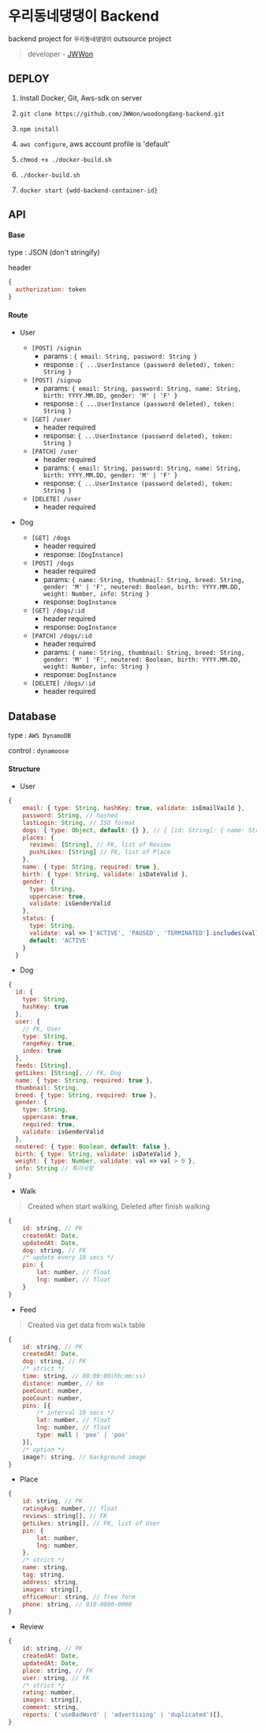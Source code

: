 # 우리동네댕댕이 Backend

backend project for `우리동네댕댕이` outsource project

> developer - [JWWon](https://github.com/JWWon)

## DEPLOY

1. Install Docker, Git, Aws-sdk on server

2. `git clone https://github.com/JWWon/woodongdang-backend.git`

3. `npm install`

4. `aws configure`, aws account profile is 'default'

5. `chmod +x ./docker-build.sh`

6. `./docker-build.sh`

7. `docker start {wdd-backend-container-id}`

## API

#### Base

type : JSON (don't stringify)

header

```javascript
{
  authorization: token
}
```

#### Route

- User

  - `[POST] /signin`
    - params : `{ email: String, password: String }`
    - response : `{ ...UserInstance (password deleted), token: String }`
  - `[POST] /signup`
    - params: `{ email: String, password: String, name: String, birth: YYYY.MM.DD, gender: 'M' | 'F' }`
    - response : `{ ...UserInstance (password deleted), token: String }`
  - `[GET] /user`
    - header required
    - response: `{ ...UserInstance (password deleted), token: String }`
  - `[PATCH] /user`
    - header required
    - params: `{ email: String, password: String, name: String, birth: YYYY.MM.DD, gender: 'M' | 'F' }`
    - response: `{ ...UserInstance (password deleted), token: String }`
  - `[DELETE] /user`
    - header required

- Dog
  - `[GET] /dogs`
    - header required
    - response: `[DogInstance]`
  - `[POST] /dogs`
    - header required
    - params: `{ name: String, thumbnail: String, breed: String, gender: 'M' | 'F', neutered: Boolean, birth: YYYY.MM.DD, weight: Number, info: String }`
    - response: `DogInstance`
  - `[GET] /dogs/:id`
    - header required
    - response: `DogInstance`
  - `[PATCH] /dogs/:id`
    - header required
    - params: `{ name: String, thumbnail: String, breed: String, gender: 'M' | 'F', neutered: Boolean, birth: YYYY.MM.DD, weight: Number, info: String }`
    - response: `DogInstance`
  - `[DELETE] /dogs/:id`
    - header required

## Database

type : `AWS DynamoDB`

control : `dynamoose`

#### Structure

- User

```javascript
{
    email: { type: String, hashKey: true, validate: isEmailVaild },
    password: String, // hashed
    lastLogin: String, // ISO format
    dogs: { type: Object, default: {} }, // { [id: String]: { name: String, thumbnail: String } }
    places: {
      reviews: [String], // FK, list of Review
      pushLikes: [String] // FK, list of Place
    },
    name: { type: String, required: true },
    birth: { type: String, validate: isDateValid },
    gender: {
      type: String,
      uppercase: true,
      validate: isGenderValid
    },
    status: {
      type: String,
      validate: val => ['ACTIVE', 'PAUSED', 'TERMINATED'].includes(val),
      default: 'ACTIVE'
    }
  }
```

- Dog

```javascript
{
  id: {
    type: String,
    hashKey: true
  },
  user: {
    // FK, User
    type: String,
    rangeKey: true,
    index: true
  },
  feeds: [String],
  getLikes: [String], // FK, Dog
  name: { type: String, required: true },
  thumbnail: String,
  breed: { type: String, required: true },
  gender: {
    type: String,
    uppercase: true,
    required: true,
    validate: isGenderValid
  },
  neutered: { type: Boolean, default: false },
  birth: { type: String, validate: isDateValid },
  weight: { type: Number, validate: val => val > 0 },
  info: String // 특이사항
}
```

- Walk

> Created when start walking, Deleted after finish walking

```javascript
{
	id: string, // PK
	createdAt: Date,
	updatedAt: Date,
	dog: string, // FK
	/* update every 10 secs */
	pin: {
        lat: number, // float
        lng: number, // float
	}
}
```

- Feed

> Created via get data from `Walk` table

```javascript
{
	id: string, // PK
	createdAt: Date,
	dog: string, // FK
	/* strict */
	time: string, // 00:00:00(hh:mm:ss)
	distance: number, // km
	peeCount: number,
	pooCount: number,
	pins: [{
		/* interval 10 secs */
		lat: number, // float
		lng: number, // float
		type: null | 'pee' | 'poo'
	}],
	/* option */
	image?: string, // background image
}
```

- Place

```javascript
{
	id: string, // PK
	ratingAvg: number, // float
	reviews: string[], // FK
	getLikes: string[], // FK, list of User
	pin: {
		lat: number,
		lng: number,
	},
	/* strict */
	name: string,
	tag: string,
	address: string,
	images: string[],
	officeHour: string, // free form
	phone: string, // 010-0000-0000
}
```

- Review

```javascript
{
    id: string, // PK
	createdAt: Date,
	updatedAt: Date,
	place: string, // FK
	user: string, // FK
	/* strict */
	rating: number,
	images: string[],
	comment: string,
	reports: ('useBadWord' | 'advertising' | 'duplicated')[],
}
```
